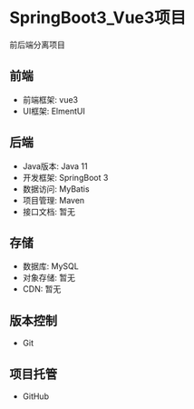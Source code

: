 
# SpringBoot3_Vue3项目

前后端分离项目

## 前端
- 前端框架: vue3
- UI框架: ElmentUI

## 后端

- Java版本: Java 11
- 开发框架: SpringBoot 3
- 数据访问: MyBatis
- 项目管理: Maven
- 接口文档: 暂无

## 存储

- 数据库: MySQL 
- 对象存储: 暂无
- CDN: 暂无

## 版本控制

- Git

## 项目托管

- GitHub

